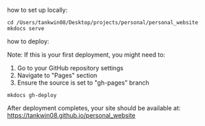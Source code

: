 

how to set up locally:

```
cd /Users/tankwin08/Desktop/projects/personal/personal_website
mkdocs serve
```

how to deploy:

Note: If this is your first deployment, you might need to:

1. Go to your GitHub repository settings
2. Navigate to "Pages" section
3. Ensure the source is set to "gh-pages" branch

```
mkdocs gh-deploy
```

After deployment completes, your site should be available at: https://tankwin08.github.io/personal_website